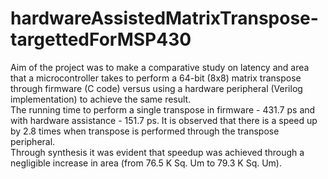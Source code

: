 # hardwareAssistedMatrixTranspose-targettedForMSP430
Aim of the project was to make a comparative study on latency and area that a microcontroller takes to perform a 64-bit (8x8) matrix transpose through firmware (C code) versus using a hardware peripheral (Verilog implementation) to achieve the same result. <br/>
The running time to perform a single transpose in firmware - 431.7 ps and with hardware assistance - 151.7 ps. It is observed that there is a speed up by 2.8 times when transpose is performed through the transpose peripheral.<br/>
Through synthesis it was evident that speedup was achieved through a negligible increase in area (from 76.5 K Sq. Um to 79.3 K Sq. Um). 
